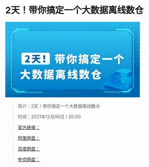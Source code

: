 # 2天！带你搞定一个大数据离线数仓

![img](../../assets/CioPOWGpuuuAMUvwAAEwLK63gHw379.png)

> 简介：2天！带你搞定一个大数据离线数仓

> 时间：2021年12月06日 / 20:00

> [官方链接：]()

> [阿里网盘：]()

> [百度网盘：]()

> [夸克网盘：]()
